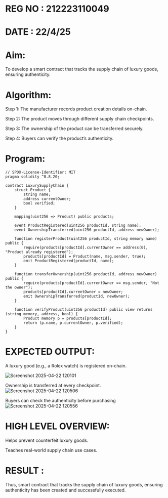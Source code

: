  # REG NO : 212223110049

# DATE : 22/4/25
# Aim:
To develop a smart contract that tracks the supply chain of luxury goods, ensuring authenticity.
# Algorithm:
Step 1: The manufacturer records product creation details on-chain.

Step 2: The product moves through different supply chain checkpoints.

Step 3: The ownership of the product can be transferred securely.

Step 4: Buyers can verify the product’s authenticity.

# Program:
```
// SPDX-License-Identifier: MIT
pragma solidity ^0.8.20;

contract LuxurySupplyChain {
    struct Product {
        string name;
        address currentOwner;
        bool verified;
    }

    mapping(uint256 => Product) public products;

    event ProductRegistered(uint256 productId, string name);
    event OwnershipTransferred(uint256 productId, address newOwner);

    function registerProduct(uint256 productId, string memory name) public {
        require(products[productId].currentOwner == address(0), "Product already registered");
        products[productId] = Product(name, msg.sender, true);
        emit ProductRegistered(productId, name);
    }

    function transferOwnership(uint256 productId, address newOwner) public {
        require(products[productId].currentOwner == msg.sender, "Not the owner");
        products[productId].currentOwner = newOwner;
        emit OwnershipTransferred(productId, newOwner);
    }

    function verifyProduct(uint256 productId) public view returns (string memory, address, bool) {
        Product memory p = products[productId];
        return (p.name, p.currentOwner, p.verified);
    }
}
```
# EXPECTED OUTPUT:

A luxury good (e.g., a Rolex watch) is registered on-chain. 

![Screenshot 2025-04-22 120101](https://github.com/user-attachments/assets/640221ff-9555-44ae-a2fc-69faeeb48b0e)

Ownership is transferred at every checkpoint.
![Screenshot 2025-04-22 120506](https://github.com/user-attachments/assets/8dcb991f-d98a-4b8a-8a1d-2f8edd144b8b)

Buyers can check the authenticity before purchasing
![Screenshot 2025-04-22 120556](https://github.com/user-attachments/assets/a6f50888-7fbe-48e6-88ad-a5afe56a4826)

# HIGH LEVEL OVERVIEW:

Helps prevent counterfeit luxury goods.

Teaches real-world supply chain use cases.

# RESULT : 
Thus, smart contract that tracks the supply chain of luxury goods, ensuring authenticity has been created and successfully executed.
